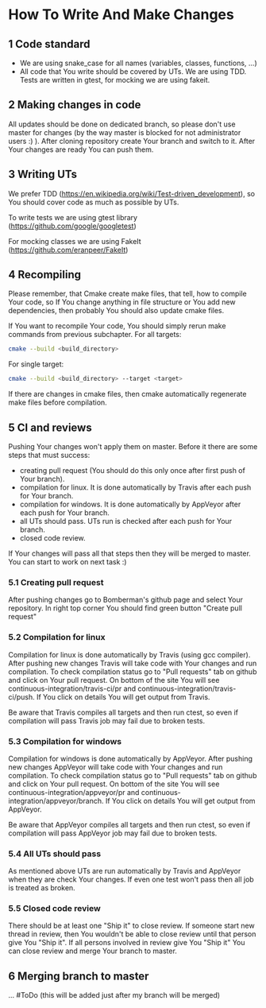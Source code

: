 # How To Write And Make Changes

## 1 Code standard

- We are using snake_case for all names (variables, classes, functions, ...)
- All code that You write should be covered by UTs. We are using TDD. Tests are written in gtest, for mocking we are using fakeit.

## 2 Making changes in code

All updates should be done on dedicated branch, so please don't use master for changes (by the way master is blocked for not administrator users :) ). After cloning repository create Your branch and switch to it. After Your changes are ready You can push them.

## 3 Writing UTs

We prefer TDD (https://en.wikipedia.org/wiki/Test-driven_development), so You should cover code as much as possible by UTs.

To write tests we are using gtest library (https://github.com/google/googletest)

For mocking classes we are using FakeIt (https://github.com/eranpeer/FakeIt)

## 4 Recompiling

Please remember, that Cmake create make files, that tell, how to compile Your code, so If You change anything in file structure or You add new dependencies, then probably You should also update cmake files.

If You want to recompile Your code, You should simply rerun make commands from previous subchapter.
For all targets:
```sh
cmake --build <build_directory>
```
For single target:
```sh
cmake --build <build_directory> --target <target>
```

If there are changes in cmake files, then cmake automatically regenerate make files before compilation.

## 5 CI and reviews

Pushing Your changes won't apply them on master. Before it there are some steps that must success:
- creating pull request (You should do this only once after first push of Your branch).
- compilation for linux. It is done automatically by Travis after each push for Your branch.
- compilation for windows. It is done automatically by AppVeyor after each push for Your branch.
- all UTs should pass. UTs run is checked after each push for Your branch.
- closed code review.

If Your changes will pass all that steps then they will be merged to master. You can start to work on next task :)

### 5.1 Creating pull request

After pushing changes go to Bomberman's github page and select Your repository. In right top corner You should find green button "Create pull request"

### 5.2 Compilation for linux

Compilation for linux is done automatically by Travis (using gcc compiler). After pushing new changes Travis will take code with Your changes and run compilation. To check compilation status go to "Pull requests" tab on github and click on Your pull request.
On bottom of the site You will see continuous-integration/travis-ci/pr  and continuous-integration/travis-ci/push. If You click on details You will get output from Travis.

Be aware that Travis compiles all targets and then run ctest, so even if compilation will pass Travis job may fail due to broken tests.

### 5.3 Compilation for windows

Compilation for windows is done automatically by AppVeyor. After pushing new changes AppVeyor will take code with Your changes and run compilation. To check compilation status go to "Pull requests" tab on github and click on Your pull request.
On bottom of the site You will see continuous-integration/appveyor/pr  and continuous-integration/appveyor/branch. If You click on details You will get output from AppVeyor.

Be aware that AppVeyor compiles all targets and then run ctest, so even if compilation will pass AppVeyor job may fail due to broken tests.

### 5.4 All UTs should pass

As mentioned above UTs are run automatically by Travis and AppVeyor when they are check Your changes. If even one test won't pass then all job is treated as broken.

### 5.5 Closed code review

There should be at least one "Ship it" to close review. If someone start new thread in review, then You wouldn't be able to close review until that person give You "Ship it". If all persons involved in review give You "Ship it" You can close review and merge Your branch to master.

## 6 Merging branch to master

... #ToDo (this will be added just after my branch will be merged)
